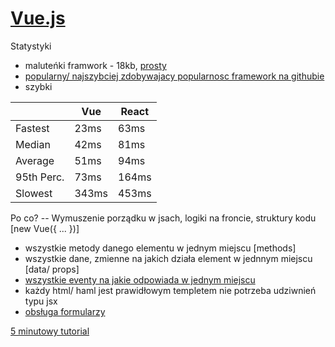 # [Vue.js](https://vuejs.org/)
Statystyki
 * maluteńki framwork - 18kb, [prosty](https://vuejs.org/v2/api/) 
 * [popularny/ najszybciej zdobywajacy popularnosc framework na githubie](http://bestof.js.org/tags/framework/trending/this-month)
 * szybki

|            | Vue   | React |
| ---------- | ----- | ----- |
| Fastest    | 23ms  | 63ms  |
| Median     | 42ms  | 81ms  |
| Average	   | 51ms  | 94ms  |
| 95th Perc. | 73ms  | 164ms |
| Slowest	   | 343ms | 453ms |

Po co? -- Wymuszenie porządku w jsach, logiki na froncie, struktury kodu [new Vue({ ... })]
* wszystkie metody danego elementu w jednym miejscu [methods]
* wszystkie dane, zmienne na jakich działa element w jednnym miejscu [data/ props]
* [wszystkie eventy na jakie odpowiada w jednym miejscu](https://vuejs.org/v2/guide/events.html)
* każdy html/ haml jest prawidłowym templetem nie potrzeba udziwnień typu jsx
* [obsługa formularzy](https://vuejs.org/v2/guide/forms.html)

[5 minutowy tutorial](https://vuejs.org/v2/guide/)



